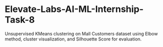 # Elevate-Labs-AI-ML-Internship-Task-8
Unsupervised KMeans clustering on Mall Customers dataset using Elbow method, cluster visualization, and Silhouette Score for evaluation.
